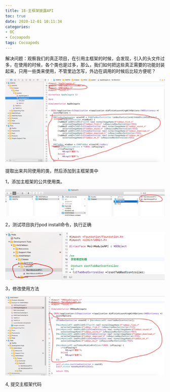 ```yaml
---
title: 18-主框架披露API
toc: true
date: 2020-12-01 10:11:34
categories: 
- OC
- Cocoapods
tags: Cocoapods
---
```



解决问题：观察我们的真正项目，在引用主框架的时候，会发现，引入的头文件过多，在使用的时候，各个类也是过多，那么，我们如何把这些真正需要的功能封装起来，只用一些类来使用，不管里边怎写，外边在调用的时候后比较方便呢？

![](18-主框架披露API/18_001.png)

提取出来共同使用的类，然后添加到主框架类中

1，添加主框架的公共使用类。

![](18-主框架披露API/18_002.png)


2，测试项目执行pod install命令，执行正确

![](18-主框架披露API/18_003.png)


3，修改使用方法

![](18-主框架披露API/18_004.png)

4, 提交主框架代码
